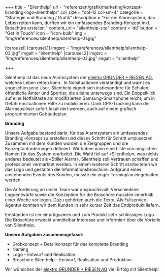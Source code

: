 +++
title = "Silenthelp"
url =    "referenzen/grafik/marketing/konzept-branding-logo-silenthelpr"
col_size = "col-12 col-sm-4"
categorie = "Strategie und Branding / Grafik"
description = "Für ein Alarmsystem, das Leben retten kann, durften wir ein umfassendes Branding-Konzept inkl. Broschüre erstellen."
content_url = "silenthelp-site"
content =  'dd'
button = "Get In Touch"
icon = "icon-bulb"
img = "img/references/silenthelp/silenthelp-01.jpg"
  
[carousel]
    [carousel.1]
    imgsrc = "img/references/silenthelp/silenthelp-03.jpg"
    imgalt = "silenthelp"
    [carousel.2]
    imgsrc = "img/references/silenthelp/silenthelp-02.jpg"
    imgalt = "silenthelp"
    
+++

<p>Silenthelp ist das neue Alarmsystem der <a href="http://www.egrag.ch">elektro GRUNDER + RIESEN AG</a>, welches Leben retten kann.&nbsp; In Notsituationen verst&auml;ndigt und warnt es angeschlossene User. Silenthelp eignet sich insbesondere f&uuml;r Schulen, &ouml;ffentliche &Auml;mter und Sportler, die alleine unterwegs sind. Ein Doppelklick auf eine Notfalltaste am modifizierten Samsung-Smartphone reicht, um in Gefahrensituationen Hilfe zu mobilisieren. Dank GPS-Tracking kann der Alarmausl&ouml;ser sofort lokalisiert werden, auch auf einem grafisch programmierten Geb&auml;udeplan.</p>

<p><strong>Branding</strong></p>

<p>Unsere Aufgabe bestand darin, f&uuml;r das Alarmsystem ein umfassendes Branding-Konzept zu erstellen und dieses Schritt f&uuml;r Schritt umzusetzen. Zusammen mit dem Kunden wurden die Zielgruppen und die Konzeptanforderungen definiert. Wir haben dann eine Liste von m&ouml;glichen Namen f&uuml;r das System erarbeitet. Die Wahl fiel auf &laquo;Silenthelp&raquo;, was nichts anderes bedeutet als &laquo;Stiller Alarm&raquo;. Silenthelp soll Vertrauen schaffen und professionell vermarktet werden. In einem weiteren Schritt erarbeiteten wir das Logo und gestalten die Informationsbrosch&uuml;re. Aufgrund eines anstehenden Events des Kunden, musste ein enger Terminplan eingehalten werden.</p>

<p>Die Anforderung an unser Team war anspruchsvoll: Verschiedene Logoentw&uuml;rfe sowie die Konzeption f&uuml;r die Brosch&uuml;re mussten innerhalb einer Woche vorliegen. Dazu geh&ouml;rten auch die Texte. Als Fullservice-Agentur konnten wir dem Kunden in sehr kurzer Zeit das Endprodukt liefern.</p>

<p>Entstanden ist ein einpr&auml;gsames und zum Produkt sehr schl&uuml;ssiges Logo. Die Brosch&uuml;re erweckt unmittelbar Interesse und informiert &uuml;ber die Vorteile von Silenthelp.</p>

<p><strong>Unsere Aufgaben zusammengefasst:</strong></p>

<ul>
	<li>
	Grobkonzept + Detailkonzept f&uuml;r das komplette Branding
	</li>
	<li>
	Naming
	</li>
	<li>
	Logo - Entwurf und Realisation
	</li>
	<li>
	Brosch&uuml;re Silenthelp &ndash; Entwurf, Realisation und Produktion
	</li>
</ul>

<p>Wir w&uuml;nschen der <a href="http://www.egrag.ch">elektro GRUNDER + RIESEN AG</a> viel Erfolg mit Silenthelp!</p>


